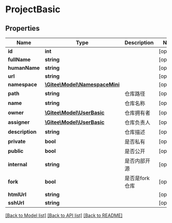 # ProjectBasic

## Properties

Name | Type | Description | Notes
------------ | ------------- | ------------- | -------------
**id** | **int** |  | [optional] 
**fullName** | **string** |  | [optional] 
**humanName** | **string** |  | [optional] 
**url** | **string** |  | [optional] 
**namespace** | [**\Gitee\Model\NamespaceMini**](NamespaceMini.md) |  | [optional] 
**path** | **string** | 仓库路径 | [optional] 
**name** | **string** | 仓库名称 | [optional] 
**owner** | [**\Gitee\Model\UserBasic**](UserBasic.md) | 仓库拥有者 | [optional] 
**assigner** | [**\Gitee\Model\UserBasic**](UserBasic.md) | 仓库负责人 | [optional] 
**description** | **string** | 仓库描述 | [optional] 
**private** | **bool** | 是否私有 | [optional] 
**public** | **bool** | 是否公开 | [optional] 
**internal** | **string** | 是否内部开源 | [optional] 
**fork** | **bool** | 是否是fork仓库 | [optional] 
**htmlUrl** | **string** |  | [optional] 
**sshUrl** | **string** |  | [optional] 

[[Back to Model list]](../../README.md#documentation-for-models) [[Back to API list]](../../README.md#documentation-for-api-endpoints) [[Back to README]](../../README.md)


